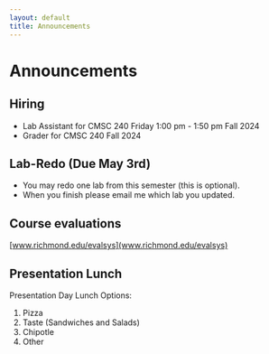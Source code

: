 ```yaml
---
layout: default
title: Announcements
---
```


# Announcements

## Hiring

* Lab Assistant for CMSC 240 Friday 1:00 pm - 1:50 pm Fall 2024
* Grader for CMSC 240 Fall 2024	


## Lab-Redo (Due May 3rd)

* You may redo one lab from this semester (this is optional). 
* When you finish please email me which lab you updated.


## Course evaluations 

[www.richmond.edu/evalsys](www.richmond.edu/evalsys)


## Presentation Lunch

Presentation Day Lunch Options:

1. Pizza
2. Taste (Sandwiches and Salads)
3. Chipotle
4. Other


